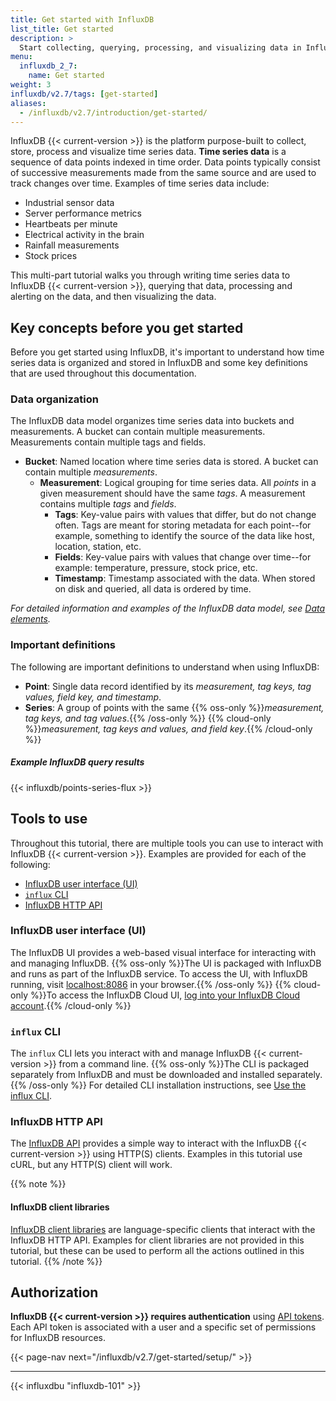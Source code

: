 ```yaml
---
title: Get started with InfluxDB
list_title: Get started
description: >
  Start collecting, querying, processing, and visualizing data in InfluxDB OSS.
menu:
  influxdb_2_7:
    name: Get started
weight: 3
influxdb/v2.7/tags: [get-started]
aliases:
  - /influxdb/v2.7/introduction/get-started/
---
```


InfluxDB {{< current-version >}} is the platform purpose-built to collect, store,
process and visualize time series data.
**Time series data** is a sequence of data points indexed in time order.
Data points typically consist of successive measurements made from the same
source and are used to track changes over time.
Examples of time series data include:

- Industrial sensor data
- Server performance metrics
- Heartbeats per minute
- Electrical activity in the brain
- Rainfall measurements
- Stock prices

This multi-part tutorial walks you through writing time series data to InfluxDB {{< current-version >}},
querying that data, processing and alerting on the data, and then visualizing the data.

## Key concepts before you get started

Before you get started using InfluxDB, it's important to understand how time series
data is organized and stored in InfluxDB and some key definitions that are used
throughout this documentation.

### Data organization

The InfluxDB data model organizes time series data into buckets and measurements.
A bucket can contain multiple measurements. Measurements contain multiple
tags and fields.

- **Bucket**: Named location where time series data is stored.
  A bucket can contain multiple _measurements_.
  - **Measurement**: Logical grouping for time series data.
    All _points_ in a given measurement should have the same _tags_.
    A measurement contains multiple _tags_ and _fields_.
      - **Tags**: Key-value pairs with values that differ, but do not change often.
        Tags are meant for storing metadata for each point--for example,
        something to identify the source of the data like host, location, station, etc.
      - **Fields**: Key-value pairs with values that change over time--for example: temperature, pressure, stock price, etc.
      - **Timestamp**: Timestamp associated with the data.
        When stored on disk and queried, all data is ordered by time.

_For detailed information and examples of the InfluxDB data model, see
[Data elements](/influxdb/v2.7/reference/key-concepts/data-elements/)._

### Important definitions

The following are important definitions to understand when using InfluxDB:

- **Point**: Single data record identified by its _measurement, tag keys, tag values, field key, and timestamp_.
- **Series**: A group of points with the same
  {{% oss-only %}}_measurement, tag keys, and tag values_.{{% /oss-only %}}
  {{% cloud-only %}}_measurement, tag keys and values, and field key_.{{% /cloud-only %}}

##### Example InfluxDB query results

{{< influxdb/points-series-flux >}}

## Tools to use

Throughout this tutorial, there are multiple tools you can use to interact with
InfluxDB {{< current-version >}}. Examples are provided for each of the following:

- [InfluxDB user interface (UI)](#influxdb-user-interface-ui)
- [`influx` CLI](#influx-cli)
- [InfluxDB HTTP API](#influxdb-http-api)

### InfluxDB user interface (UI)

The InfluxDB UI provides a web-based visual interface for interacting with and managing InfluxDB.
{{% oss-only %}}The UI is packaged with InfluxDB and runs as part of the InfluxDB service. To access the UI, with InfluxDB running, visit [localhost:8086](http://localhost:8086) in your browser.{{% /oss-only %}}
{{% cloud-only %}}To access the InfluxDB Cloud UI, [log into your InfluxDB Cloud account](https://cloud2.influxdata.com).{{% /cloud-only %}}

### `influx` CLI

The `influx` CLI lets you interact with and manage InfluxDB {{< current-version >}} from a command line.
{{% oss-only %}}The CLI is packaged separately from InfluxDB and must be downloaded and installed separately.{{% /oss-only %}}
For detailed CLI installation instructions, see
[Use the influx CLI](/influxdb/v2.7/tools/influx-cli/).

### InfluxDB HTTP API

The [InfluxDB API](/influxdb/v2.7/reference/api/) provides a simple way to
interact with the InfluxDB {{< current-version >}} using HTTP(S) clients.
Examples in this tutorial use cURL, but any HTTP(S) client will work.

{{% note %}}
#### InfluxDB client libraries

[InfluxDB client libraries](/influxdb/v2.7/api-guide/client-libraries/) are
language-specific clients that interact with the InfluxDB HTTP API.
Examples for client libraries are not provided in this tutorial, but these can
be used to perform all the actions outlined in this tutorial.
{{% /note %}}

## Authorization

**InfluxDB {{< current-version >}} requires authentication** using [API tokens](/influxdb/v2.7/security/tokens/).
Each API token is associated with a user and a specific set of permissions for InfluxDB resources.

{{< page-nav next="/influxdb/v2.7/get-started/setup/" >}}

---

{{< influxdbu "influxdb-101" >}}
